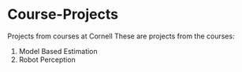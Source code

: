 # Course-Projects
Projects from courses at Cornell
These are projects from the courses:
1. Model Based Estimation
2. Robot Perception
